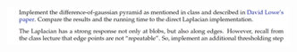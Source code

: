 ![Question 1](https://github.com/ykamoji/adanced-blob-detection/blob/main/img_refs/question_1.png?raw=true)